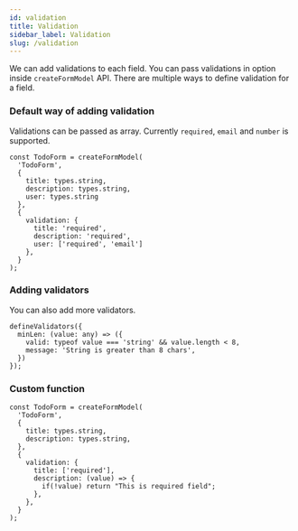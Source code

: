 ```yaml
---
id: validation
title: Validation
sidebar_label: Validation
slug: /validation
---
```


We can add validations to each field. You can pass validations in option inside `createFormModel` API. There are multiple ways to define validation for a field.

### Default way of adding validation

Validations can be passed as array. Currently `required`, `email` and `number` is supported.

```
const TodoForm = createFormModel(
  'TodoForm',
  {
    title: types.string,
    description: types.string,
    user: types.string
  },
  {
    validation: {
      title: 'required',
      description: 'required',
      user: ['required', 'email']
    },
  }
);
```

### Adding validators

You can also add more validators.

```
defineValidators({
  minLen: (value: any) => ({
    valid: typeof value === 'string' && value.length < 8,
    message: 'String is greater than 8 chars',
  })
});
```

### Custom function

```
const TodoForm = createFormModel(
  'TodoForm',
  {
    title: types.string,
    description: types.string,
  },
  {
    validation: {
      title: ['required'],
      description: (value) => {
        if(!value) return "This is required field";
      },
    },
  }
);
```
